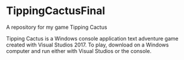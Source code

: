 # TippingCactusFinal
A repository for my game Tipping Cactus

Tipping Cactus is a Windows console application text adventure game created with Visual Studios 2017. To play, download on a Windows computer and run either with Visual Studios or the console. 
